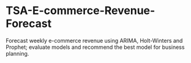 # TSA-E-commerce-Revenue-Forecast
Forecast weekly e-commerce revenue using ARIMA, Holt-Winters and Prophet; evaluate models and recommend the best model for business planning.
